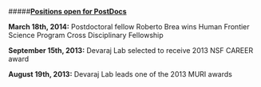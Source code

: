 #####**[Positions open for PostDocs](joining/)**

**March 18th, 2014:** Postdoctoral fellow Roberto Brea wins Human Frontier Science Program Cross Disciplinary Fellowship

**September 15th, 2013:** Devaraj Lab selected to receive 2013 NSF CAREER award

**August 19th, 2013:** Devaraj Lab leads one of the 2013 MURI awards
